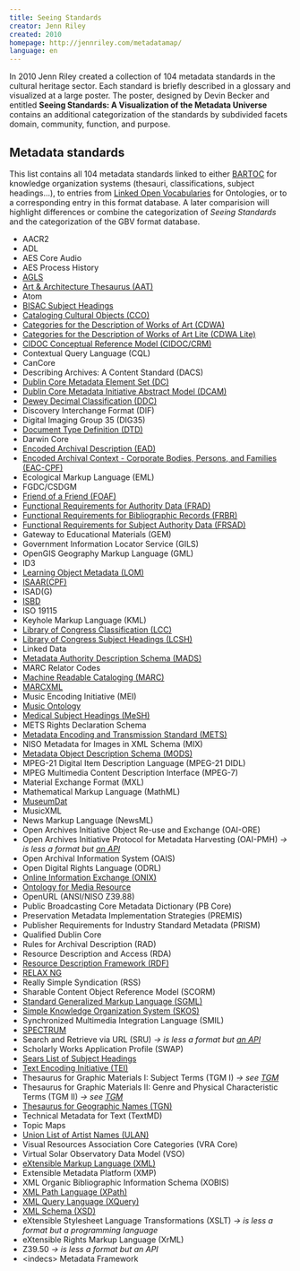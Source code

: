 ```yaml
---
title: Seeing Standards
creator: Jenn Riley
created: 2010
homepage: http://jennriley.com/metadatamap/
language: en
---
```


In 2010 Jenn Riley created a collection of 104 metadata standards in the
cultural heritage sector. Each standard is briefly described in a glossary and
visualized at a large poster. The poster, designed by Devin Becker and entitled
**Seeing Standards: A Visualization of the Metadata Universe** contains an
additional categorization of the standards by subdivided facets domain,
community, function, and purpose.

## Metadata standards

This list contains all 104 metadata standards linked to either
[BARTOC](http://bartoc.org/) for knowledge organization systems (thesauri,
classifications, subject headings...), to entries from [Linked Open
Vocabularies](../../rdf/voc/) for Ontologies, or to a corresponding entry in
this format database.  A later comparision will highlight differences or
combine the categorization of *Seeing Standards* and the categorization of the
GBV format database.

* AACR2
* ADL
* AES Core Audio
* AES Process History
* [AGLS](../../rdf/voc/agls)
* [Art & Architecture Thesaurus (AAT)](http://bartoc.org/en/node/75)
* Atom
* [BISAC Subject Headings](http://bartoc.org/en/node/961)
* [Cataloging Cultural Objects (CCO)](../../cco)
* [Categories for the Description of Works of Art (CDWA)](../../cdwa)
* [Categories for the Description of Works of Art Lite (CDWA Lite)](../../cdwa/lite)
* [CIDOC Conceptual Reference Model (CIDOC/CRM)](../../cidoc-crm)
* Contextual Query Language (CQL)
* CanCore		
* Describing Archives: A Content Standard (DACS)
* [Dublin Core Metadata Element Set (DC)](../../dc)
* [Dublin Core Metadata Initiative Abstract Model (DCAM)](../../rdf/voc/dcam)
* [Dewey Decimal Classification (DDC)](http://bartoc.org/en/node/241)
* Discovery Interchange Format (DIF)
* Digital Imaging Group 35 (DIG35)
* [Document Type Definition (DTD)](../../schema/dtd)
* Darwin Core
* [Encoded Archival Description (EAD)](../../ead)
* [Encoded Archival Context - Corporate Bodies, Persons, and Families (EAC-CPF)](../../eac-cpf)
* Ecological Markup Language (EML)
* FGDC/CSDGM
* [Friend of a Friend (FOAF)](../../rdf/voc/foaf)
* [Functional Requirements for Authority Data (FRAD)](../../frad)
* [Functional Requirements for Bibliographic Records (FRBR)](../../frbr)
* [Functional Requirements for Subject Authority Data (FRSAD)](../../frsad)
* Gateway to Educational Materials (GEM)
* Government Information Locator Service (GILS)
* OpenGIS Geography Markup Language (GML)
* ID3
* [Learning Object Metadata (LOM)](../../lom)
* [ISAAR(CPF)](../../isaar-cpf)
* ISAD(G)
* [ISBD](../../isbd)
* ISO 19115
* Keyhole Markup Language (KML)
* [Library of Congress Classification (LCC)](http://bartoc.org/en/node/486)
* [Library of Congress Subject Headings (LCSH)](http://bartoc.org/en/node/454)
* Linked Data
* [Metadata Authority Description Schema (MADS)](../../mads)
* MARC Relator Codes
* [Machine Readable Cataloging (MARC)](../../marc)
* [MARCXML](../../marc/xml)
* Music Encoding Initiative (MEI)
* [Music Ontology](../../rdf/voc/mo)
* [Medical Subject Headings (MeSH)](http://bartoc.org/en/node/391)
* METS Rights Declaration Schema
* [Metadata Encoding and Transmission Standard (METS)](../../mets)
* NISO Metadata for Images in XML Schema (MIX)
* [Metadata Object Description Schema (MODS)](../../mods)
* MPEG-21 Digital Item Description Language (MPEG-21 DIDL)
* MPEG Multimedia Content Description Interface (MPEG-7)
* Material Exchange Format (MXL)
* Mathematical Markup Language (MathML)
* [MuseumDat](../../museumdat)
* MusicXML
* News Markup Language (NewsML)
* Open Archives Initiative Object Re-use and Exchange (OAI-ORE)
* Open Archives Initiative Protocol for Metadata Harvesting (OAI-PMH) *→ is less a format but [an API](http://www.openarchives.org/pmh/)*
* Open Archival Information System (OAIS)
* Open Digital Rights Language (ODRL)
* [Online Information Exchange (ONIX)](../../onix)
* [Ontology for Media Resource](../../rdf/voc/ma-ont)
* OpenURL (ANSI/NISO Z39.88)
* Public Broadcasting Core Metadata Dictionary (PB Core)
* Preservation Metadata Implementation Strategies (PREMIS)
* Publisher Requirements for Industry Standard Metadata (PRISM)
* Qualified Dublin Core
* Rules for Archival Description (RAD)
* Resource Description and Access (RDA)
* [Resource Description Framework (RDF)](../../rdf)
* [RELAX NG](../../schema/relax-ng)
* Really Simple Syndication (RSS)
* Sharable Content Object Reference Model (SCORM)
* [Standard Generalized Markup Language (SGML)](../../sgml)
* [Simple Knowledge Organization System (SKOS)](../../skos)
* Synchronized Multimedia Integration Language (SMIL)
* [SPECTRUM](../../spectrum)
* Search and Retrieve via URL (SRU) *→ is less a format but [an API](http://www.loc.gov/standards/sru/)*
* Scholarly Works Application Profile (SWAP)
* [Sears List of Subject Headings](http://bartoc.org/en/node/1035)
* [Text Encoding Initiative (TEI)](../../tei)
* Thesaurus for Graphic Materials I: Subject Terms (TGM I) *→ see [TGM](http://bartoc.org/en/node/114)*
* Thesaurus for Graphic Materials II: Genre and Physical Characteristic Terms (TGM II) *→ see [TGM](http://bartoc.org/en/node/114)*
* [Thesaurus for Geographic Names (TGN)](http://bartoc.org/en/node/109)
* Technical Metadata for Text (TextMD)
* Topic Maps
* [Union List of Artist Names (ULAN)](http://bartoc.org/en/node/118)
* Visual Resources Association Core Categories (VRA Core)
* Virtual Solar Observatory Data Model (VSO)
* [eXtensible Markup Language (XML)](../../xml)
* Extensible Metadata Platform (XMP)
* XML Organic Bibliographic Information Schema (XOBIS)
* [XML Path Language (XPath)](../query/xpath)
* [XML Query Language (XQuery)](query/xquery)
* [XML Schema (XSD)](../../schema/xsd)
* eXtensible Stylesheet Language Transformations (XSLT) *→ is less a format but a programming language*
* eXtensible Rights Markup Language (XrML)
* Z39.50 *→ is less a format but an API*
* &lt;indecs&gt; Metadata Framework
